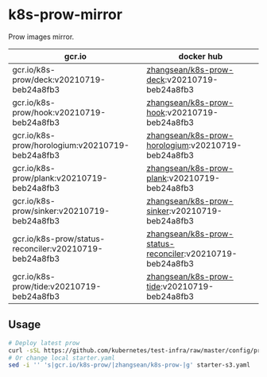 # k8s-prow-mirror

Prow images mirror.

gcr.io | docker hub
---|---
gcr.io/k8s-prow/deck:v20210719-beb24a8fb3 | [zhangsean/k8s-prow-deck](https://hub.docker.com/r/zhangsean/k8s-prow-deck):v20210719-beb24a8fb3
gcr.io/k8s-prow/hook:v20210719-beb24a8fb3 | [zhangsean/k8s-prow-hook](https://hub.docker.com/r/zhangsean/k8s-prow-hook):v20210719-beb24a8fb3
gcr.io/k8s-prow/horologium:v20210719-beb24a8fb3 | [zhangsean/k8s-prow-horologium](https://hub.docker.com/r/zhangsean/k8s-prow-horologium):v20210719-beb24a8fb3
gcr.io/k8s-prow/plank:v20210719-beb24a8fb3 | [zhangsean/k8s-prow-plank](https://hub.docker.com/r/zhangsean/k8s-prow-plank):v20210719-beb24a8fb3
gcr.io/k8s-prow/sinker:v20210719-beb24a8fb3 | [zhangsean/k8s-prow-sinker](https://hub.docker.com/r/zhangsean/k8s-prow-sinker):v20210719-beb24a8fb3
gcr.io/k8s-prow/status-reconciler:v20210719-beb24a8fb3 | [zhangsean/k8s-prow-status-reconciler](https://hub.docker.com/r/zhangsean/k8s-prow-status-reconciler):v20210719-beb24a8fb3
gcr.io/k8s-prow/tide:v20210719-beb24a8fb3 | [zhangsean/k8s-prow-tide](https://hub.docker.com/r/zhangsean/k8s-prow-tide):v20210719-beb24a8fb3

## Usage

```bash
# Deploy latest prow
curl -sSL https://github.com/kubernetes/test-infra/raw/master/config/prow/cluster/starter-s3.yaml | sed 's|gcr.io/k8s-prow/|zhangsean/k8s-prow-|g' | kubectl apply -f -
# Or change local starter.yaml
sed -i '' 's|gcr.io/k8s-prow/|zhangsean/k8s-prow-|g' starter-s3.yaml
```
